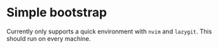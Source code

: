 # Simple bootstrap

Currently only supports a quick environment with `nvim` and `lazygit`.
This should run on every machine.
